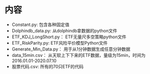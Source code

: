 # 内容
* Constant.py: 包含各种固定值
* Dolphindb_data.py: 从dolphindb拿数据的python文件
* ETF_KDJ_LongShort.py： ETF无量尺多空策略python文件
* ETF_RiskParity.py: ETF风险平价模型Python文件
* Generate_Min_Data.py： 用于从1分钟数据生成任意分钟数据
* data_15min.csv： 从天软上下下来的ETF数据，量级为15min，时间为2016.01.01-2020.07.10
* 股票代码.csv: 所有的70只ETF的代码